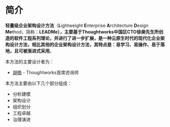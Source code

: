 # 简介

**轻量级企业架构设计方法**（**L**ightweight **E**nterprise **A**rchitecture **D**esign **Me**thod，简称：**LEADMe），**主要基于Thoughtworks中国区CTO徐昊先生所创造的软件工程系列理论，并进行了进一步扩展，是一种云原生时代的现代化企业架构设计方法，相比其他的企业架构设计方法，其特点是：易学习、易操作、易于落地，且**可被渐进式采用**。

本方法的主要设计者为：

* [胡皓](https://huhao.dev) - Thoughtworks首席咨询师

本方法主要由以下几个部分组成：

* 分析建模
* 架构设计
* 组织划分
* 工程卓越
* 治理演进

